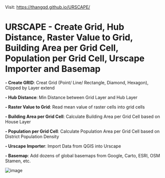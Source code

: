 Visit: https://thangqd.github.io/URSCAPE/

# URSCAPE - Create Grid, Hub Distance, Raster Value to Grid, Building Area per Grid Cell, Population per Grid Cell, Urscape Importer and Basemap

**- Create GRID**: Creat Grid (Point/ Line/ Rectangle, Diamond, Hexagon), Clipped by Layer extend 


**- Hub Distance**: Min Distance between Grid Layer and Hub Layer 


**- Raster Value to Grid**: Read mean value of raster cells into grid cells 


**- Building Area per Grid Cell**: Calculate Building Area per Grid Cell based on House Layer 


**- Population per Grid Cell**: Calculate Population Area per Grid Cell based on District Population Density 


**- Urscape Importer**: Import Data from QGIS into Urscape


**- Basemap**: Add dozens of global basemaps from Google, Carto, ESRI, OSM Stamen, etc.

![image](https://user-images.githubusercontent.com/1776420/130006553-f4264523-9649-4a5d-90ed-0e6634f150ac.png)


